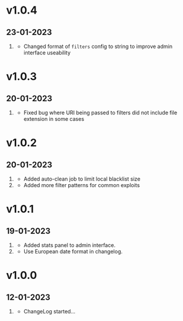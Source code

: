 # v1.0.4
## 23-01-2023

1. [](#improved)
    * Changed format of `filters` config to string to improve admin interface useability

# v1.0.3
##  20-01-2023

1. [](#bugfix)
    * Fixed bug where URI being passed to filters did not include file extension in some cases

# v1.0.2
##  20-01-2023

1. [](#new)
    * Added auto-clean job to limit local blacklist size
2. [](#improved)
    * Added more filter patterns for common exploits

# v1.0.1
##  19-01-2023

1. [](#new)
    * Added stats panel to admin interface.
2. [](#improved)
    * Use European date format in changelog.

# v1.0.0
##  12-01-2023

1. [](#new)
    * ChangeLog started...
